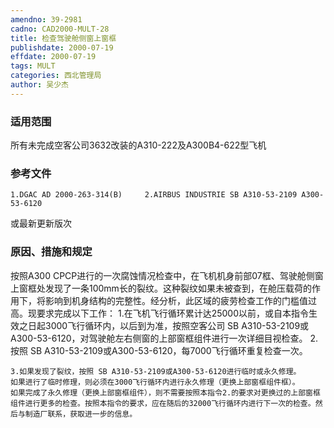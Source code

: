 ```yaml
---
amendno: 39-2981
cadno: CAD2000-MULT-28
title: 检查驾驶舱侧窗上窗框
publishdate: 2000-07-19
effdate: 2000-07-19
tags: MULT
categories: 西北管理局
author: 吴少杰
---
```


### 适用范围 
所有未完成空客公司3632改装的A310-222及A300B4-622型飞机

### 参考文件
    1.DGAC AD 2000-263-314(B)     2.AIRBUS INDUSTRIE SB A310-53-2109 A300-53-6120 
或最新更新版次

### 原因、措施和规定 
按照A300 CPCP进行的一次腐蚀情况检查中，在飞机机身前部07框、驾驶舱侧窗上窗框处发现了一条100mm长的裂纹。这种裂纹如果未被查到，在舱压载荷的作用下，将影响到机身结构的完整性。经分析，此区域的疲劳检查工作的门槛值过高。现要求完成以下工作： 
    1.在飞机飞行循环累计达25000以前，或自本指令生效之日起3000飞行循环内，以后到为准，按照空客公司 SB A310-53-2109或A300-53-6120，对驾驶舱左右侧窗的上部窗框组件进行一次详细目视检查。 
    2.按照
 SB A310-53-2109或A300-53-6120，每7000飞行循环重复检查一次。 

       
    3.如果发现了裂纹，按照 SB A310-53-2109或A300-53-6120进行临时或永久修理。     如果进行了临时修理，则必须在3000飞行循环内进行永久修理（更换上部窗框组件框）。 
    如果完成了永久修理（更换上部窗框组件），则不需要按照本指令2.的要求对更换过的上部窗框组件进行更多的检查。按照本指令的要求，应在随后的32000飞行循环内进行下一次的检查。然后与制造厂联系，获取进一步的信息。
